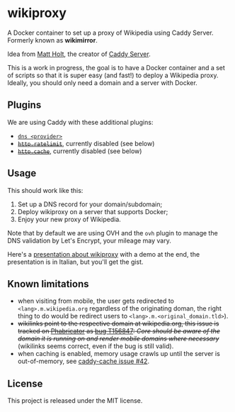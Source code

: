 # wikiproxy

A Docker container to set up a proxy of Wikipedia using Caddy Server. Formerly
known as **wikimirror**.

Idea from [Matt Holt](https://twitter.com/mholt6/status/858356637937016832), the
creator of [Caddy Server](https://caddyserver.com/).

This is a work in progress, the goal is to have a Docker container and a set of
scripts so that it is super easy (and fast!) to deploy a Wikipedia proxy.
Ideally, you should only need a domain and a server with Docker.

## Plugins

We are using Caddy with these additional plugins:

* [`dns <provider>`](https://caddyserver.com/docs/tls.dns.ovh)
* <s>[`http.ratelimit`](https://caddyserver.com/docs/http.ratelimit)</s>,
currently disabled (see below)
* <s>[`http.cache`](https://caddyserver.com/docs/http.cache)</s>, currently
disabled (see below)

## Usage

This should work like this:

1. Set up a DNS record for your domain/subdomain;
2. Deploy wikiproxy on a server that supports Docker;
3. Enjoy your new proxy of Wikipedia.

Note that by default we are using OVH and the `ovh` plugin to manage the DNS
validation by Let's Encrypt, your mileage may vary.

Here's a [presentation about wikiproxy](https://commons.wikimedia.org/wiki/File:ItWikiCon_2020_-_Wikiproxy.pdf)
with a demo at the end, the presentation is in Italian, but you'll get the gist.

## Known limitations

* when visiting from mobile, the user gets redirected to
  `<lang>.m.wikipedia.org` regardless of the originating doman, the right thing
  to do would be redirect users to `<lang>.m.<original_domain.tld>`).
* <s>wikilinks point to the respective domain at wikipedia.org, this issue is
  tracked on [Phabricator][Phabricator] as [bug T156847][T156847]: _Core should
  be aware of the domain it is running on and render mobile domains where
  necessary_</s> (wikilinks seems correct, even if the bug is still valid).
* when caching is enabled, memory usage crawls up until the server is
  out-of-memory, see [caddy-cache issue #42](https://github.com/nicolasazrak/caddy-cache/issues/42#issuecomment-531730785).

## License

This project is released under the MIT license.

[CaddyForum]: https://caddy.community/t/how-to-serve-many-subdomains/2169
[LE_rate_limit]: https://letsencrypt.org/docs/rate-limits/
[Phabricator]: https://phabricator.wikimedia.org/
[T156847]: https://phabricator.wikimedia.org/T156847
